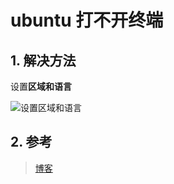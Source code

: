 # ubuntu 打不开终端




## 1. 解决方法

设置**区域和语言**

![设置区域和语言](/ooooo-notes/images/ubuntu-can't-open-terminal.png)

## 2. 参考

> [博客](https://blog.csdn.net/m0_59724528/article/details/128395442)

